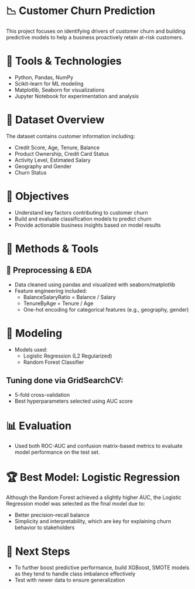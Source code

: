 # 📉 Customer Churn Prediction
This project focuses on identifying drivers of customer churn and building predictive models to help a business proactively retain at-risk customers.

# 🧰 Tools & Technologies
* Python, Pandas, NumPy
* Scikit-learn for ML modeling
* Matplotlib, Seaborn for visualizations
* Jupyter Notebook for experimentation and analysis

# 📁 Dataset Overview
The dataset contains customer information including:
* Credit Score, Age, Tenure, Balance
* Product Ownership, Credit Card Status
* Activity Level, Estimated Salary
* Geography and Gender
* Churn Status 

# 🎯 Objectives
* Understand key factors contributing to customer churn
* Build and evaluate classification models to predict churn
* Provide actionable business insights based on model results

# 🧪 Methods & Tools
## 🔧 Preprocessing & EDA
* Data cleaned using pandas and visualized with seaborn/matplotlib
* Feature engineering included:
  * BalanceSalaryRatio = Balance / Salary
  * TenureByAge = Tenure / Age
  * One-hot encoding for categorical features (e.g., geography, gender)

# 🤖 Modeling
* Models used:
  * Logistic Regression (L2 Regularized)
  * Random Forest Classifier

## Tuning done via GridSearchCV:
* 5-fold cross-validation
* Best hyperparameters selected using AUC score

# 📊 Evaluation
* Used both ROC-AUC and confusion matrix-based metrics to evaluate model performance on the test set.

# 🏆 Best Model: Logistic Regression
Although the Random Forest achieved a slightly higher AUC, the Logistic Regression model was selected as the final model due to:

* Better precision–recall balance
* Simplicity and interpretability, which are key for explaining churn behavior to stakeholders

# 📌 Next Steps
* To further boost predictive performance, build XGBoost, SMOTE models as they tend to handle class imbalance effectively
* Test with newer data to ensure generalization
